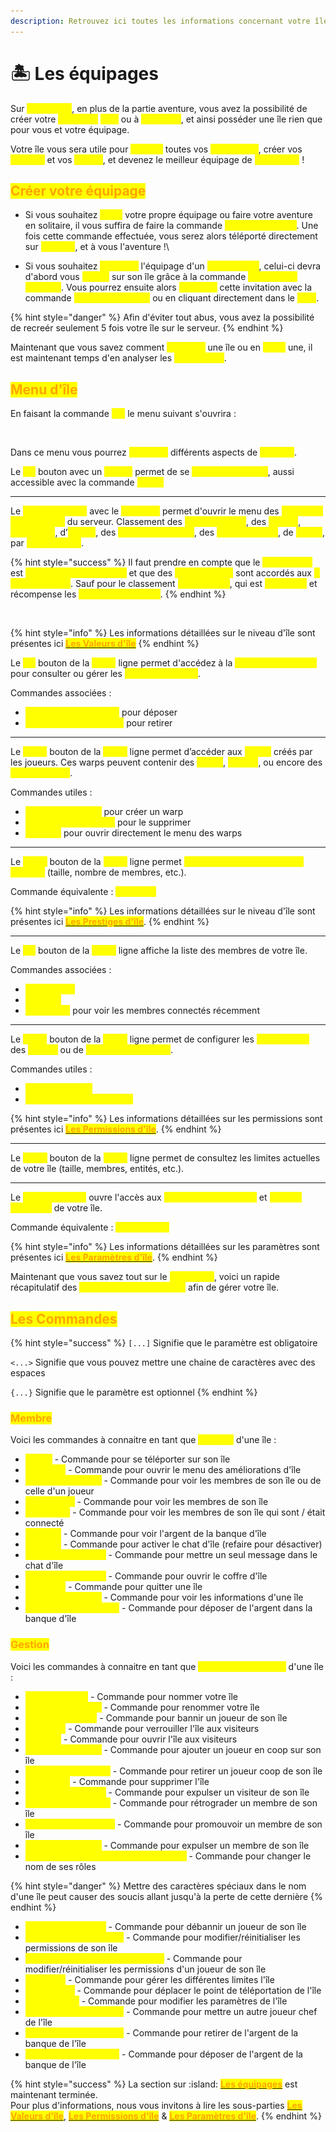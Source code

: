 ```yaml
---
description: Retrouvez ici toutes les informations concernant votre île personnelle
---
```


# 🏝️ Les équipages

Sur <mark style="color:yellow;">**MinePiece**</mark>, en plus de la partie aventure, vous avez la possibilité de créer votre <mark style="color:yellow;">**équipage**</mark> <mark style="color:yellow;">**seul**</mark> ou à <mark style="color:yellow;">**plusieurs**</mark>, et ainsi posséder une île rien que pour vous et votre équipage.

Votre île vous sera utile pour <mark style="color:yellow;">**stocker**</mark> toutes vos <mark style="color:yellow;">**ressources**</mark>, créer vos <mark style="color:yellow;">**champs**</mark> et vos <mark style="color:yellow;">**usines**</mark>, et devenez le meilleur équipage de <mark style="color:yellow;">**MinePiece**</mark> !

## <mark style="color:orange;">Créer votre équipage</mark>

* Si vous souhaitez <mark style="color:yellow;">**créer**</mark> votre propre équipage ou faire votre aventure en solitaire, il vous suffira de faire la commande <mark style="color:yellow;">**`/is create [nom]`**</mark>. Une fois cette commande effectuée, vous serez alors téléporté directement sur <mark style="color:yellow;">**votre île**</mark>, et à vous l'aventure !\

* Si vous souhaitez <mark style="color:yellow;">**rejoindre**</mark> l'équipage d'un <mark style="color:yellow;">**autre joueur**</mark>, celui-ci devra d'abord vous <mark style="color:yellow;">**inviter**</mark> sur son île grâce à la commande <mark style="color:yellow;">**`/is invite [pseudo]`**</mark>. Vous pourrez ensuite alors <mark style="color:yellow;">**accepter**</mark> cette invitation avec la commande <mark style="color:yellow;">**`/is join [pseudo]`**</mark> ou en cliquant directement dans le <mark style="color:yellow;">**chat**</mark>.

{% hint style="danger" %}
Afin d'éviter tout abus, vous avez la possibilité de recreér seulement 5 fois votre île sur le serveur.
{% endhint %}

Maintenant que vous savez comment <mark style="color:yellow;">**rejoindre**</mark> une île ou en <mark style="color:yellow;">**créer**</mark> une, il est maintenant temps d'en analyser les <mark style="color:yellow;">**spécificités**</mark>.&#x20;

## <mark style="color:orange;">Menu d'île</mark>

En faisant la commande <mark style="color:yellow;">**`/is`**</mark> le menu suivant s'ouvrira :

<figure><img src="../../.gitbook/assets/Capture d’écran 2025-07-21 à 11.53.12.png" alt=""><figcaption></figcaption></figure>

Dans ce menu vous pourrez <mark style="color:yellow;">**contrôler**</mark> différents aspects de <mark style="color:yellow;">**votre île**</mark>.

Le <mark style="color:yellow;">**1er**</mark> bouton avec un <mark style="color:yellow;">**une île**</mark> permet de se <mark style="color:yellow;">**téléporter sur l'île**</mark>, aussi accessible avec la commande <mark style="color:yellow;">**`/is go`**</mark>

***

Le <mark style="color:yellow;">**bouton suivant**</mark> avec le <mark style="color:yellow;">**numéro 1**</mark> permet d'ouvrir le menu des <mark style="color:yellow;">**différents classements**</mark> du serveur. Classement des <mark style="color:yellow;">**meilleures îles**</mark>, des <mark style="color:yellow;">**primes**</mark>, <mark style="color:yellow;">**saisonnier**</mark>, d’<mark style="color:yellow;">**argent**</mark>, des <mark style="color:yellow;">**niveaux de joueur**</mark>, des <mark style="color:yellow;">**monstres tués**</mark>, de <mark style="color:yellow;">**pêche**</mark>, par <mark style="color:yellow;">**temps de jeu**</mark>.

{% hint style="success" %}
Il faut prendre en compte que le <mark style="color:yellow;">**classement**</mark> est <mark style="color:yellow;">**réinitialisé chaque mois**</mark> et que des <mark style="color:yellow;">**récompenses**</mark> sont accordés aux <mark style="color:yellow;">**3 premières îles**</mark>. Sauf pour le classement <mark style="color:yellow;">**Dangerosité**</mark>, qui est <mark style="color:yellow;">**individuel**</mark> et récompense les <mark style="color:yellow;">**3 meilleurs joueurs**</mark>.
{% endhint %}

<figure><img src="../../.gitbook/assets/Capture d’écran 2025-07-21 à 14.49.06.png" alt=""><figcaption></figcaption></figure>

{% hint style="info" %}
Les informations détaillées sur le niveau d'île sont présentes ici [<mark style="color:orange;">**Les Valeurs d'île**</mark>](les-valeurs-dile.md)
{% endhint %}

Le <mark style="color:yellow;">**1er**</mark> bouton de la <mark style="color:yellow;">**2ème**</mark> ligne permet d'accédez à la <mark style="color:yellow;">**banque de votre île**</mark> pour consulter ou gérer les <mark style="color:yellow;">**fonds de l’équipe**</mark>.&#x20;

Commandes associées :

* <mark style="color:yellow;">**`/is deposit [montant]`**</mark> pour déposer
* <mark style="color:yellow;">**`/is withdraw [montant]`**</mark> pour retirer

***

Le <mark style="color:yellow;">**2ème**</mark> bouton de la <mark style="color:yellow;">**2ème**</mark> ligne permet d’accéder aux <mark style="color:yellow;">**warps**</mark> créés par les joueurs. Ces warps peuvent contenir des <mark style="color:yellow;">**shops**</mark>, <mark style="color:yellow;">**fermes**</mark>, ou encore des <mark style="color:yellow;">**constructions**</mark>.&#x20;

Commandes utiles :

* <mark style="color:yellow;">**`/is setwarp [nom]`**</mark> pour créer un warp
* <mark style="color:yellow;">**`/pw deletewarp [nom]`**</mark> pour le supprimer
* <mark style="color:yellow;">**`/is warp`**</mark> pour ouvrir directement le menu des warps

***

Le <mark style="color:yellow;">**3ème**</mark> bouton de la <mark style="color:yellow;">**2ème**</mark> ligne permet <mark style="color:yellow;">**d’améliorer les capacités de votre île**</mark> (taille, nombre de membres, etc.).

Commande équivalente : <mark style="color:yellow;">**`/prestige`**</mark>

{% hint style="info" %}
Les informations détaillées sur le niveau d'île sont présentes ici [<mark style="color:orange;">**Les Prestiges d'île**</mark>](../les-prestiges-dile/).
{% endhint %}

***

Le <mark style="color:yellow;">**1er**</mark> bouton de la <mark style="color:yellow;">**3ème**</mark> ligne affiche la liste des membres de votre île.

Commandes associées :

* <mark style="color:yellow;">**`/is members`**</mark>
* <mark style="color:yellow;">**`/is team`**</mark>
* <mark style="color:yellow;">**`/is online`**</mark> pour voir les membres connectés récemment

***

Le <mark style="color:yellow;">**2ème**</mark> bouton de la <mark style="color:yellow;">**3ème**</mark> ligne permet de configurer les <mark style="color:yellow;">**permissions**</mark> des <mark style="color:yellow;">**grades**</mark> ou de <mark style="color:yellow;">**joueurs spécifiques**</mark>.

Commandes utiles :

* <mark style="color:yellow;">**`/is permissions`**</mark>
* <mark style="color:yellow;">**`/is permissions [Pseudo]`**</mark>

{% hint style="info" %}
Les informations détaillées sur les permissions sont présentes ici [<mark style="color:orange;">**Les Permissions d'île**</mark>](les-permissions-dile.md).
{% endhint %}

***

Le <mark style="color:yellow;">**3ème**</mark> bouton de la <mark style="color:yellow;">**3ème**</mark> ligne permet de consultez les limites actuelles de votre île (taille, membres, entités, etc.).

***

Le <mark style="color:yellow;">**dernier bouton**</mark> ouvre l'accès aux <mark style="color:yellow;">**différents paramètres**</mark> et <mark style="color:yellow;">**options avancées**</mark> de votre île.

Commande équivalente : <mark style="color:yellow;">**`/is settings`**</mark>&#x20;

{% hint style="info" %}
Les informations détaillées sur les paramètres sont présentes ici [<mark style="color:orange;">**Les Paramètres d'île**</mark>](les-parametres-dile.md).
{% endhint %}

Maintenant que vous savez tout sur le <mark style="color:yellow;">**menu d'île**</mark>, voici un rapide récapitulatif des <mark style="color:yellow;">**commandes essentielles**</mark> afin de gérer votre île.

## <mark style="color:orange;">Les Commandes</mark>

{% hint style="success" %}
`[...]` Signifie que le paramètre est obligatoire

`<...>` Signifie que vous pouvez mettre une chaine de caractères avec des espaces

`{...}` Signifie que le paramètre est optionnel
{% endhint %}

### <mark style="color:orange;">Membre</mark>

Voici les commandes à connaitre en tant que <mark style="color:yellow;">**Membre**</mark> d'une île :&#x20;

* <mark style="color:yellow;">**`/is go`**</mark> - Commande pour se téléporter sur son île
* <mark style="color:yellow;">**`/prestige`**</mark> - Commande pour ouvrir le menu des améliorations d'île
* <mark style="color:yellow;">**`/is team {Pseudo}`**</mark> - Commande pour voir les membres de son île ou de celle d'un joueur
* <mark style="color:yellow;">**`/is members`**</mark> - Commande pour voir les membres de son île
* <mark style="color:yellow;">**`/is online`**</mark> - Commande pour voir les membres de son île qui sont / était connecté
* <mark style="color:yellow;">**`/is bank`**</mark> - Commande pour voir l'argent de la banque d'île
* <mark style="color:yellow;">**`/is chat`**</mark> - Commande pour activer le chat d'île (refaire pour désactiver)
* <mark style="color:yellow;">**`/is chat <message>`**</mark> - Commande pour mettre un seul message dans le chat d'île
* <mark style="color:yellow;">**`/is chest <nombre>`**</mark> - Commande pour ouvrir le coffre d'île
* <mark style="color:yellow;">**`/is leave`**</mark> - Commande pour quitter une île
* <mark style="color:yellow;">**`/is info {Pseudo}`**</mark> - Commande pour voir les informations d'une île
* <mark style="color:yellow;">**`/is deposit [Montant]`**</mark> - Commande pour déposer de l'argent dans la banque d'île

### <mark style="color:orange;">Gestion</mark>

Voici les commandes à connaitre en tant que <mark style="color:yellow;">**Chef/Administrateur**</mark> d'une île :

* <mark style="color:yellow;">**`/is name [Nom]`**</mark> - Commande pour nommer votre île
* <mark style="color:yellow;">**`/is setname [Nom]`**</mark> - Commande pour renommer votre île
* <mark style="color:yellow;">**`/is ban [Pseudo]`**</mark> - Commande pour bannir un joueur de son île
* <mark style="color:yellow;">**`/is close`**</mark> - Commande pour verrouiller l'île aux visiteurs
* <mark style="color:yellow;">**`/is open`**</mark> - Commande pour ouvrir l'île aux visiteurs
* <mark style="color:yellow;">**`/is coop [Pseudo]`**</mark> - Commande pour ajouter un joueur en coop sur son île
* <mark style="color:yellow;">**`/is uncoop [Pseudo]`**</mark> - Commande pour retirer un joueur coop de son île
* <mark style="color:yellow;">**`/is delete`**</mark> - Commande pour supprimer l'île
* <mark style="color:yellow;">**`/is expel [Pseudo]`**</mark> - Commande pour expulser un visiteur de son île
* <mark style="color:yellow;">**`/is demote [Pseudo]`**</mark> - Commande pour rétrograder un membre de son île
* <mark style="color:yellow;">**`/is promote [Pseudo]`**</mark> - Commande pour promouvoir un membre de son île
* <mark style="color:yellow;">**`/is kick [Pseudo]`**</mark> - Commande pour expulser un membre de son île
* <mark style="color:yellow;">**`/is renamerole [Rôles] [Nouveau Nom]`**</mark> - Commande pour changer le nom de ses rôles

{% hint style="danger" %}
Mettre des caractères spéciaux dans le nom d'une île peut causer des soucis allant jusqu'à la perte de cette dernière
{% endhint %}

* <mark style="color:yellow;">**`/is unban [Pseudo]`**</mark> - Commande pour débannir un joueur de son île
* <mark style="color:yellow;">**`/is permissons {Reset}`**</mark> - Commande pour modifier/réinitialiser les permissions de son île
* <mark style="color:yellow;">**`/is permissons [Pseudo] {Reset}`**</mark> - Commande pour modifier/réinitialiser les permissions d'un joueur de son île
* <mark style="color:yellow;">**`/is limit`**</mark> - Commande pour gérer les différentes limites l'île
* <mark style="color:yellow;">**`/is sethome`**</mark> - Commande pour déplacer le point de téléportation de l'île
* <mark style="color:yellow;">**`/is settings`**</mark> - Commande pour modifier les paramètres de l'île
* <mark style="color:yellow;">**`/is setleader [Pseudo]`**</mark> - Commande pour mettre un autre joueur chef de l'île
* <mark style="color:yellow;">**`/is withdraw [Montant]`**</mark> - Commande pour retirer de l'argent de la banque de l'île
* <mark style="color:yellow;">**`/is deposit [Montant]`**</mark> - Commande pour déposer de l'argent de la banque de l'île

{% hint style="success" %}
La section sur :island: [<mark style="color:orange;">**Les équipages**</mark>](./) est maintenant terminée.\
Pour plus d'informations, nous vous invitons à lire les sous-parties [<mark style="color:orange;">**Les Valeurs d'île**</mark>](les-valeurs-dile.md), [<mark style="color:orange;">**Les Permissions d'île**</mark>](les-permissions-dile.md) & [<mark style="color:orange;">**Les Paramètres d'île**</mark>](les-parametres-dile.md).
{% endhint %}
